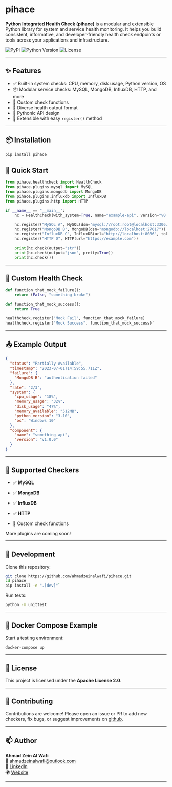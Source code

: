 # pihace

**Python Integrated Health Check (pihace)** is a modular and extensible Python library for system and service health monitoring. It helps you build consistent, informative, and developer-friendly health check endpoints or tools across your applications and infrastructure.

![PyPI](https://img.shields.io/pypi/v/pihace)
![Python Version](https://img.shields.io/pypi/pyversions/pihace)
![License](https://img.shields.io/pypi/l/pihace)

---

## ✨ Features

- ✅ Built-in system checks: CPU, memory, disk usage, Python version, OS
- 📦 Modular service checks: MySQL, MongoDB, InfluxDB, HTTP, and more
- 🧩 Custom check functions
- 🧾 Diverse health output format
- 🐍 Pythonic API design
- 🔧 Extensible with easy `register()` method

---

## 📦 Installation

```bash
pip install pihace
```

🚀 Quick Start
--------------

```python
from pihace.healthcheck import HealthCheck
from pihace.plugins.mysql import MySQL
from pihace.plugins.mongodb import MongoDB
from pihace.plugins.influxdb import InfluxDB
from pihace.plugins.http import HTTP

if __name__ == "__main__":
    hc = HealthCheck(with_system=True, name="example-api", version="v0.1.0")

    hc.register("MySQL A", MySQL(dsn="mysql://root:root@localhost:3306/testdb"), timeout=5, retries=2)
    hc.register("MongoDB B", MongoDB(dsn="mongodb://localhost:27017"))
    hc.register("InfluxDB C", InfluxDB(url="http://localhost:8086", token="admintoken", org="myorg"))
    hc.register("HTTP D", HTTP(url="https://example.com"))

    print(hc.check(output="str"))
    print(hc.check(output="json", pretty=True))
    print(hc.check())
```

* * * * *

🧪 Custom Health Check
----------------------

```python
def function_that_mock_failure():
    return (False, "something broke")

def function_that_mock_success():
    return True

healthcheck.register("Mock Fail", function_that_mock_failure)
healthcheck.register("Mock Success", function_that_mock_success)`
```
* * * * *

📤 Example Output
-----------------

```json
{
  "status": "Partially Available",
  "timestamp": "2023-07-01T14:59:55.711Z",
  "failure": {
    "MongoDB B": "authentication failed"
  },
  "rate": "2/3",
  "system": {
    "cpu_usage": "18%",
    "memory_usage": "32%",
    "disk_usage": "47%",
    "memory_available": "512MB",
    "python_version": "3.10",
    "os": "Windows 10"
  },
  "component": {
    "name": "something-api",
    "version": "v1.0.0"
  }
}
```

* * * * *

🔌 Supported Checkers
---------------------

-   ✅ **MySQL**

-   ✅ **MongoDB**

-   ✅ **InfluxDB**

-   ✅ **HTTP**

-   🧩 Custom check functions

More plugins are coming soon!

* * * * *

🧰 Development
--------------

Clone this repository:

```bash
git clone https://github.com/ahmadzeinalwafi/pihace.git
cd pihace
pip install -e ".[dev]"`
```
Run tests:

``` bash
python -m unittest
```

* * * * *

🐳 Docker Compose Example
-------------------------

Start a testing environment:

```bash
docker-compose up
```

* * * * *

📜 License
----------

This project is licensed under the **Apache License 2.0**.

* * * * *

🤝 Contributing
---------------

Contributions are welcome! Please open an issue or PR to add new checkers, fix bugs, or suggest improvements on [github](https://github.com/ahmadzeinalwafi/pihace/issues).

* * * * *

📫 Author
---------

**Ahmad Zein Al Wafi**\
📧 ahmadzeinalwafi@outlook.com\
🔗 [LinkedIn](https://linkedin.com/in/ahmad-zein-al-wafi)\
🌍 [Website](https://ahmadzeinalwafi.my.id)

* * * * *